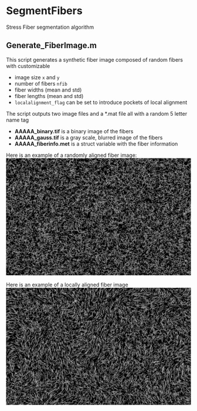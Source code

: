 # SegmentFibers
Stress Fiber segmentation algorithm

## Generate_FiberImage.m
This script generates a synthetic fiber image composed of random fibers with customizable 
* image size `x` and `y`
* number of fibers `nfib`
* fiber widths (mean and std) 
* fiber lengths (mean and std)
* `localalignment_flag` can be set to introduce pockets of local alignment

The script outputs two image files and a *.mat file all with a random 5 letter name tag
* **AAAAA_binary.tif** is a binary image of the fibers
* **AAAAA_gauss.tif** is a gray scale, blurred image of the fibers
* **AAAAA_fiberinfo.met** is a struct variable with the fiber information

Here is an example of a randomly aligned fiber image:
![Randomly Aligned](/randomalign_example/PYWDF_gauss.tif)

Here is an example of a locally aligned fiber image
![Randomly Aligned](/localalign_example/IGOTA_gauss.tif)